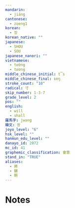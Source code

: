 ```yaml
---
mandarin:
  - jiāng
cantonese:
  - zoeng1
korean:
  - 장
korean_native: ""
japanese:
  - SHOU
  - SOU
japanese_nanori: ""
vietnamese:
  - tướng
  - tương
middle_chinese_initial: t͡s
middle_chinese_final: ɨɐŋ
stroke_count: "10"
radical: 寸
skip_number: 1-3-7
grade_level: 2
pos: ""
english:
  - will
  - shall
羅馬字: jwang
韓文: 좡
joyo_level: "6"
hsk_level: ""
hanmun_edu_level: ""
danayo_id: 2072
mc_id: 41
graphemic_classification: 會意
stand_in: "TRUE"
aliases:
  - 將
  - 鏘
  - 𨪙
---
```


# Notes
